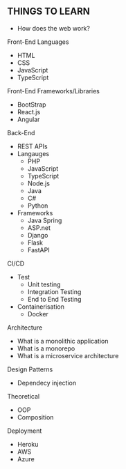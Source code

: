 THINGS TO LEARN
-----------------

- How does the web work?

Front-End Languages
- HTML
- CSS
- JavaScript
- TypeScript

Front-End Frameworks/Libraries
- BootStrap
- React.js
- Angular

Back-End
- REST APIs
- Langauges
    - PHP
    - JavaScript
    - TypeScript
    - Node.js
    - Java
    - C#
    - Python
- Frameworks
    - Java Spring
    - ASP.net
    - Django
    - Flask
    - FastAPI

CI/CD
- Test
    - Unit testing
    - Integration Testing
    - End to End Testing
- Containerisation
    - Docker

Architecture
- What is a monolithic application
- What is a monorepo
- What is a microservice architecture

Design Patterns
- Dependecy injection

Theoretical
- OOP
- Composition

Deployment
- Heroku
- AWS
- Azure
